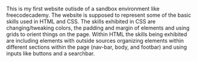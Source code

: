 This is my first website outisde of a sandbox environment like freecodecademy. The website is supposed to represent some of the basic skills used in HTML and CSS. The skills exhibited in CSS are changing/tweaking colors, the padding and margin of elements and using grids to orient things on the page. Within HTML the skills being exhibited are including elements with outside sources organizing elements within different sections within the page (nav-bar, body, and footbar) and using inputs like buttons and a searchbar. 